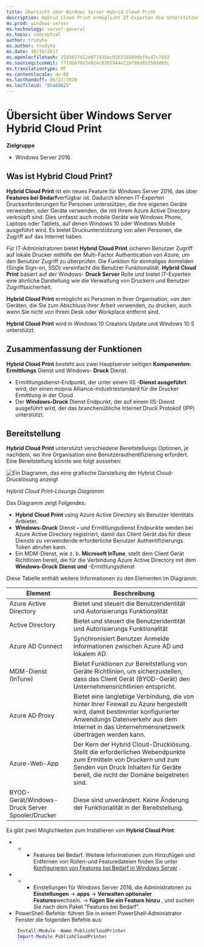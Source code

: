 ```yaml
---
title: Übersicht über Windows Server Hybrid Cloud Print
description: Hybrid Cloud Print ermöglicht IT-Experten die Unterstützung von Druckanforderungen für BYOD-oder in die Domäne eingebundener Geräte
ms.prod: windows-server
ms.technology: server-general
ms.topic: conceptual
author: trudyha
ms.author: trudyha
ms.date: 10/16/2017
ms.openlocfilehash: 2585037412dd77435ec056336509dbf9c47c7dd2
ms.sourcegitcommit: 771db070a3a924c8265944e21bf9bd85350dd93c
ms.translationtype: MT
ms.contentlocale: de-DE
ms.lasthandoff: 06/27/2020
ms.locfileid: "85469825"
---
```

# <a name="windows-server-hybrid-cloud-print-overview"></a>Übersicht über Windows Server Hybrid Cloud Print

**Zielgruppe**
-   Windows Server 2016

## <a name="what-is-hybrid-cloud-print"></a>Was ist Hybrid Cloud Print?
**Hybrid Cloud Print** ist ein neues Feature für Windows Server 2016, das über **Features bei Bedarf**verfügbar ist. Dadurch können IT-Experten Druckanforderungen für Personen unterstützen, die ihre eigenen Geräte verwenden, oder Geräte verwenden, die mit Ihrem Azure Active Directory verknüpft sind. Dies umfasst auch mobile Geräte wie Windows Phone, Laptops oder Tablets, auf denen Windows 10 oder Windows Mobile ausgeführt wird. Es bietet Druckunterstützung von allen Personen, die Zugriff auf das Internet haben.

Für IT-Administratoren bietet **Hybrid Cloud Print** sicheren Benutzer Zugriff auf lokale Drucker mithilfe der Multi-Factor Authentication von Azure, um den Benutzer Zugriff zu überprüfen. Die Funktion für einmaliges Anmelden (Single Sign-on, SSO) vereinfacht die Benutzer Funktionalität. **Hybrid Cloud Print** basiert auf der Windows- **Druck Server** Rolle und bietet IT-Experten eine ähnliche Darstellung wie die Verwaltung von Druckern und Benutzer Zugriffssicherheit.

**Hybrid Cloud Print** ermöglicht es Personen in Ihrer Organisation, von den Geräten, die Sie zum Abschluss ihrer Arbeit verwenden, zu drucken, auch wenn Sie nicht von Ihrem Desk oder Workplace entfernt sind.

**Hybrid Cloud Print** wird in Windows 10 Creators Update und Windows 10 S unterstützt.

## <a name="feature-summary"></a>Zusammenfassung der Funktionen
**Hybrid Cloud Print** besteht aus zwei Hauptserver seitigen **Komponenten: Ermittlungs** Dienst und Windows- **Druck** Dienst.
- Ermittlungsdienst-Endpunkt, der unter einem IIS **-Dienst ausgeführt** wird, der einen mopria Alliance-Industriestandard für die Drucker Ermittlung in der Cloud
- Der **Windows-Druck** Dienst Endpunkt, der auf einem IIS-Dienst ausgeführt wird, der das branchenübliche Internet Druck Protokoll (IPP) unterstützt.

## <a name="deployment"></a>Bereitstellung
**Hybrid Cloud Print** unterstützt verschiedene Bereitstellungs Optionen, je nachdem, wo Ihre Organisation eine Benutzerauthentifizierung erfordert. Eine Bereitstellung könnte wie folgt aussehen:

![Ein Diagramm, das eine grafische Darstellung der Hybrid Cloud-Drucklösung anzeigt](../media/hybrid-cloud-print/wshcp-deployment-options.png)

*Hybrid Cloud Print-Lösungs Diagramm*

Das Diagramm zeigt Folgendes:
- **Hybrid Cloud Print** using Azure Active Directory als Benutzer Identitäts Anbieter.
- **Windows-Druck** Dienst **-** und Ermittlungsdienst Endpunkte werden bei Azure Active Directory registriert, damit das Client Gerät das für diese Dienste zu verwendende erforderliche Benutzer Authentifizierungs Token abrufen kann.
- Ein MDM-Dienst, wie z. b. **Microsoft InTune**, stellt dem Client Gerät Richtlinien bereit, die für die Verbindung Azure Active Directory mit dem **Windows-Druck** **Dienst und** -Ermittlungsdienst

Diese Tabelle enthält weitere Informationen zu den Elementen im Diagramm.

| Element | Beschreibung |
| ------- | ----------- |
| Azure Active Directory  | Bietet und steuert die Benutzeridentität und Autorisierungs Funktionalität |
| Active Directory        | Bietet und steuert die Benutzeridentität und Autorisierungs Funktionalität |
| Azure AD Connect  | Synchronisiert Benutzer Anmelde Informationen zwischen Azure AD und lokalem AD. |
| MDM-Dienst (InTune) | Bietet Funktionen zur Bereitstellung von Geräte Richtlinien, um sicherzustellen, dass das Client Gerät (BYOD-Gerät) den Unternehmensrichtlinien entspricht. |
| Azure AD Proxy | Bietet eine langlebige Verbindung, die von hinter Ihrer Firewall zu Azure hergestellt wird, damit bestimmter konfigurierter Anwendungs Datenverkehr aus dem Internet in das Unternehmensnetzwerk übertragen werden kann. |
| Azure-Web-App | Der Kern der Hybrid Cloud-Drucklösung. Stellt die erforderlichen Webendpunkte zum Ermitteln von Druckern und zum Senden von Druck Inhalten für Geräte bereit, die nicht der Domäne beigetreten sind. |
| BYOD-Gerät/Windows-Druck Server Spooler/Drucker | Diese sind unverändert. Keine Änderung der Funktionalität in der Bereitstellung. |

Es gibt zwei Möglichkeiten zum Installieren von **Hybrid Cloud Print**:
- * * Features bei Bedarf. Weitere Informationen zum Hinzufügen und Entfernen von Rollen-und Featuredateien finden Sie unter [Konfigurieren von Features bei Bedarf in Windows Server](https://docs.microsoft.com/windows-server/administration/server-manager/configure-features-on-demand-in-windows-server) .
- * * Einstellungen für Windows Server 2016, die Administratoren zu **Einstellungen**  ->  **apps**  ->  **Verwalten optionaler Features**wechseln.  ->  **fügen Sie ein Feature hinzu** , und suchen Sie nach dem Paket "Features bei Bedarf".
- PowerShell-Befehle: führen Sie in einem PowerShell-Administrator Fenster die folgenden Befehle aus:

```PowerShell
    Install-Module -Name PublishCloudPrinter
    Import-Module PublishCloudPrinter
    ```
